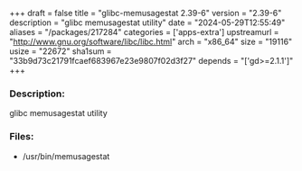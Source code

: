 +++
draft = false
title = "glibc-memusagestat 2.39-6"
version = "2.39-6"
description = "glibc memusagestat utility"
date = "2024-05-29T12:55:49"
aliases = "/packages/217284"
categories = ['apps-extra']
upstreamurl = "http://www.gnu.org/software/libc/libc.html"
arch = "x86_64"
size = "19116"
usize = "22672"
sha1sum = "33b9d73c21791fcaef683967e23e9807f02d3f27"
depends = "['gd>=2.1.1']"
+++
### Description: 
glibc memusagestat utility

### Files: 
* /usr/bin/memusagestat
